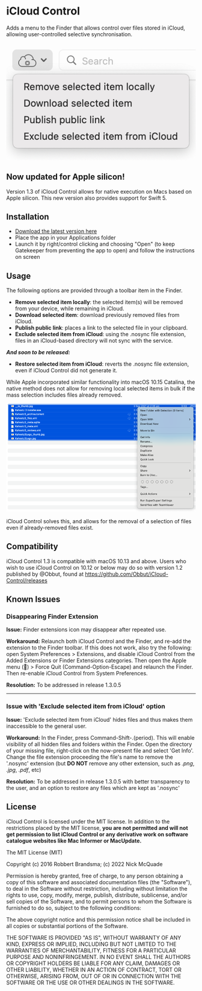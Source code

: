 # iCloud Control

Adds a menu to the Finder that allows control over files stored in iCloud, allowing user-controlled selective synchronisation.

![](Docs/new-screenshot.png)

## Now updated for Apple silicon!
Version 1.3 of iCloud Control allows for native execution on Macs based on Apple silicon. This new version also provides support for Swift 5.

## Installation

- [Download the latest version here](https://github.com/Njmcq/iCloud-Control/releases)
- Place the app in your Applications folder
- Launch it by right/control clicking and choosing "Open" (to keep Gatekeeper from preventing the app to open) and follow the instructions on screen

## Usage

The following options are provided through a toolbar item in the Finder.

- **Remove selected item locally**: the selected item(s) will be removed from your device, while remaining in iCloud.
- **Download selected item**: download previously removed files from iCloud.
- **Publish public link**: places a link to the selected file in your clipboard.
- **Exclude selected item from iCloud**: using the .nosync file extension, files in an iCloud-based directory will not sync with the service.

***And soon to be released:*** 
- **Restore selected item from iCloud**: reverts the .nosync file extension, even if iCloud Control did not generate it.

While Apple incorporated similar functionality into macOS 10.15 Catalina, the native method does not allow for removing local selected items in bulk if the mass selection includes files already removed.

![](Docs/locally-bulked-issue.png)

iCloud Control solves this, and allows for the removal of a selection of files even if already-removed files exist.

## Compatibility

iCloud Control 1.3 is compatible with macOS 10.13 and above. Users who wish to use iCloud Control on 10.12 or below may do so with version 1.2 published by @Obbut, found at https://github.com/Obbut/iCloud-Control/releases

## Known Issues
### Disappearing Finder Extension
**Issue:** Finder extensions icon may disappear after repeated use.

**Workaround:** 
Relaunch both iCloud Control and the Finder, and re-add the extension to the Finder toolbar.
If this does not work, also try the following: open System Preferences > Extensions, and disable iCloud Control from the Added Extensions or Finder Extensions categories. Then open the Apple menu () > Force Quit (Command-Option-Escape) and relaunch the Finder. Then re-enable iCloud Control from System Preferences.

**Resolution:** To be addressed in release 1.3.0.5

---
### Issue with 'Exclude selected item from iCloud' option
**Issue:** 'Exclude selected item from iCloud' hides files and thus makes them inaccessible to the general user.

**Workaround:** In the Finder, press Command-Shift-.(period). This will enable visibility of all hidden files and folders within the Finder. Open the directory of your missing file, right-click on the now-present file and select 'Get Info'. Change the file extension proceeding the file's name to remove the '.nosync' extension (but **DO NOT** remove any other extension, such as _.png_, _.jpg_, _.pdf_, etc)

**Resolution:** To be addressed in release 1.3.0.5 with better transparency to the user, and an option to restore any files which are kept as '.nosync'

## License

iCloud Control is licensed under the MIT license. In addition to the restrictions placed by the MIT license, **you are not permitted and will not get permission to list iCloud Control or any derivative work on software catalogue websites like Mac Informer or MacUpdate.**



The MIT License (MIT)

Copyright (c) 2016 Robbert Brandsma; (c) 2022 Nick McQuade

Permission is hereby granted, free of charge, to any person obtaining a copy of this software and associated documentation files (the "Software"), to deal in the Software without restriction, including without limitation the rights to use, copy, modify, merge, publish, distribute, sublicense, and/or sell copies of the Software, and to permit persons to whom the Software is furnished to do so, subject to the following conditions:

The above copyright notice and this permission notice shall be included in all copies or substantial portions of the Software.

THE SOFTWARE IS PROVIDED "AS IS", WITHOUT WARRANTY OF ANY KIND, EXPRESS OR IMPLIED, INCLUDING BUT NOT LIMITED TO THE WARRANTIES OF MERCHANTABILITY, FITNESS FOR A PARTICULAR PURPOSE AND NONINFRINGEMENT. IN NO EVENT SHALL THE AUTHORS OR COPYRIGHT HOLDERS BE LIABLE FOR ANY CLAIM, DAMAGES OR OTHER LIABILITY, WHETHER IN AN ACTION OF CONTRACT, TORT OR OTHERWISE, ARISING FROM, OUT OF OR IN CONNECTION WITH THE SOFTWARE OR THE USE OR OTHER DEALINGS IN THE SOFTWARE.
